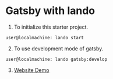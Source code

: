# Gatsby with lando

1. To initialize this starter project.
```console
user@localmachine: lando start
```

2. To use development mode of gatsby.
```console
user@localmachine: lando gatsby:develop
```

3. [Website Demo](https://abhaypai.github.io/gatsby-starter/)
